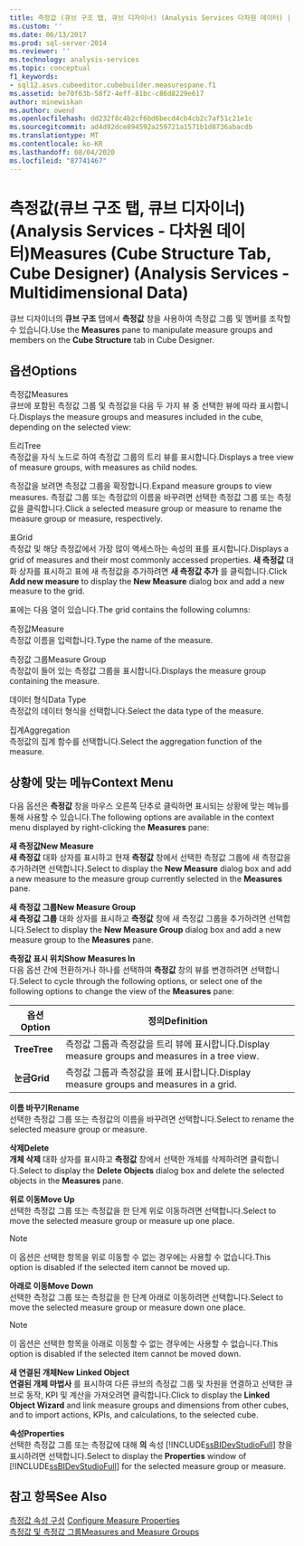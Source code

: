 ```yaml
---
title: 측정값 (큐브 구조 탭, 큐브 디자이너) (Analysis Services 다차원 데이터) | Microsoft Docs
ms.custom: ''
ms.date: 06/13/2017
ms.prod: sql-server-2014
ms.reviewer: ''
ms.technology: analysis-services
ms.topic: conceptual
f1_keywords:
- sql12.asvs.cubeeditor.cubebuilder.measurespane.f1
ms.assetid: be70f63b-58f2-4eff-81bc-c86d8229e617
author: minewiskan
ms.author: owend
ms.openlocfilehash: dd232f8c4b2cf6bd6becd4cb4cb2c7af51c21e1c
ms.sourcegitcommit: ad4d92dce894592a259721a1571b1d8736abacdb
ms.translationtype: MT
ms.contentlocale: ko-KR
ms.lasthandoff: 08/04/2020
ms.locfileid: "87741467"
---
```

# <a name="measures-cube-structure-tab-cube-designer-analysis-services---multidimensional-data"></a><span data-ttu-id="a527e-102">측정값(큐브 구조 탭, 큐브 디자이너)(Analysis Services - 다차원 데이터)</span><span class="sxs-lookup"><span data-stu-id="a527e-102">Measures (Cube Structure Tab, Cube Designer) (Analysis Services - Multidimensional Data)</span></span>
  <span data-ttu-id="a527e-103">큐브 디자이너의 **큐브 구조** 탭에서 **측정값** 창을 사용하여 측정값 그룹 및 멤버를 조작할 수 있습니다.</span><span class="sxs-lookup"><span data-stu-id="a527e-103">Use the **Measures** pane to manipulate measure groups and members on the **Cube Structure** tab in Cube Designer.</span></span>  
  
## <a name="options"></a><span data-ttu-id="a527e-104">옵션</span><span class="sxs-lookup"><span data-stu-id="a527e-104">Options</span></span>  
 <span data-ttu-id="a527e-105">측정값</span><span class="sxs-lookup"><span data-stu-id="a527e-105">Measures</span></span>  
 <span data-ttu-id="a527e-106">큐브에 포함된 측정값 그룹 및 측정값을 다음 두 가지 뷰 중 선택한 뷰에 따라 표시합니다.</span><span class="sxs-lookup"><span data-stu-id="a527e-106">Displays the measure groups and measures included in the cube, depending on the selected view:</span></span>  
  
 <span data-ttu-id="a527e-107">트리</span><span class="sxs-lookup"><span data-stu-id="a527e-107">Tree</span></span>  
 <span data-ttu-id="a527e-108">측정값을 자식 노드로 하여 측정값 그룹의 트리 뷰를 표시합니다.</span><span class="sxs-lookup"><span data-stu-id="a527e-108">Displays a tree view of measure groups, with measures as child nodes.</span></span>  
  
 <span data-ttu-id="a527e-109">측정값을 보려면 측정값 그룹을 확장합니다.</span><span class="sxs-lookup"><span data-stu-id="a527e-109">Expand measure groups to view measures.</span></span> <span data-ttu-id="a527e-110">측정값 그룹 또는 측정값의 이름을 바꾸려면 선택한 측정값 그룹 또는 측정값을 클릭합니다.</span><span class="sxs-lookup"><span data-stu-id="a527e-110">Click a selected measure group or measure to rename the measure group or measure, respectively.</span></span>  
  
 <span data-ttu-id="a527e-111">표</span><span class="sxs-lookup"><span data-stu-id="a527e-111">Grid</span></span>  
 <span data-ttu-id="a527e-112">측정값 및 해당 측정값에서 가장 많이 액세스하는 속성의 표를 표시합니다.</span><span class="sxs-lookup"><span data-stu-id="a527e-112">Displays a grid of measures and their most commonly accessed properties.</span></span> <span data-ttu-id="a527e-113">**새 측정값** 대화 상자를 표시하고 표에 새 측정값을 추가하려면 **새 측정값 추가** 를 클릭합니다.</span><span class="sxs-lookup"><span data-stu-id="a527e-113">Click **Add new measure** to display the **New Measure** dialog box and add a new measure to the grid.</span></span>  
  
 <span data-ttu-id="a527e-114">표에는 다음 열이 있습니다.</span><span class="sxs-lookup"><span data-stu-id="a527e-114">The grid contains the following columns:</span></span>  
  
 <span data-ttu-id="a527e-115">측정값</span><span class="sxs-lookup"><span data-stu-id="a527e-115">Measure</span></span>  
 <span data-ttu-id="a527e-116">측정값 이름을 입력합니다.</span><span class="sxs-lookup"><span data-stu-id="a527e-116">Type the name of the measure.</span></span>  
  
 <span data-ttu-id="a527e-117">측정값 그룹</span><span class="sxs-lookup"><span data-stu-id="a527e-117">Measure Group</span></span>  
 <span data-ttu-id="a527e-118">측정값이 들어 있는 측정값 그룹을 표시합니다.</span><span class="sxs-lookup"><span data-stu-id="a527e-118">Displays the measure group containing the measure.</span></span>  
  
 <span data-ttu-id="a527e-119">데이터 형식</span><span class="sxs-lookup"><span data-stu-id="a527e-119">Data Type</span></span>  
 <span data-ttu-id="a527e-120">측정값의 데이터 형식을 선택합니다.</span><span class="sxs-lookup"><span data-stu-id="a527e-120">Select the data type of the measure.</span></span>  
  
 <span data-ttu-id="a527e-121">집계</span><span class="sxs-lookup"><span data-stu-id="a527e-121">Aggregation</span></span>  
 <span data-ttu-id="a527e-122">측정값의 집계 함수를 선택합니다.</span><span class="sxs-lookup"><span data-stu-id="a527e-122">Select the aggregation function of the measure.</span></span>  
  
## <a name="context-menu"></a><span data-ttu-id="a527e-123">상황에 맞는 메뉴</span><span class="sxs-lookup"><span data-stu-id="a527e-123">Context Menu</span></span>  
 <span data-ttu-id="a527e-124">다음 옵션은 **측정값** 창을 마우스 오른쪽 단추로 클릭하면 표시되는 상황에 맞는 메뉴를 통해 사용할 수 있습니다.</span><span class="sxs-lookup"><span data-stu-id="a527e-124">The following options are available in the context menu displayed by right-clicking the **Measures** pane:</span></span>  
  
 <span data-ttu-id="a527e-125">**새 측정값**</span><span class="sxs-lookup"><span data-stu-id="a527e-125">**New Measure**</span></span>  
 <span data-ttu-id="a527e-126">**새 측정값** 대화 상자를 표시하고 현재 **측정값** 창에서 선택한 측정값 그룹에 새 측정값을 추가하려면 선택합니다.</span><span class="sxs-lookup"><span data-stu-id="a527e-126">Select to display the **New Measure** dialog box and add a new measure to the measure group currently selected in the **Measures** pane.</span></span>  
  
 <span data-ttu-id="a527e-127">**새 측정값 그룹**</span><span class="sxs-lookup"><span data-stu-id="a527e-127">**New Measure Group**</span></span>  
 <span data-ttu-id="a527e-128">**새 측정값 그룹** 대화 상자를 표시하고 **측정값** 창에 새 측정값 그룹을 추가하려면 선택합니다.</span><span class="sxs-lookup"><span data-stu-id="a527e-128">Select to display the **New Measure Group** dialog box and add a new measure group to the **Measures** pane.</span></span>  
  
 <span data-ttu-id="a527e-129">**측정값 표시 위치**</span><span class="sxs-lookup"><span data-stu-id="a527e-129">**Show Measures In**</span></span>  
 <span data-ttu-id="a527e-130">다음 옵션 간에 전환하거나 하나를 선택하여 **측정값** 창의 뷰를 변경하려면 선택합니다.</span><span class="sxs-lookup"><span data-stu-id="a527e-130">Select to cycle through the following options, or select one of the following options to change the view of the **Measures** pane:</span></span>  
  
|<span data-ttu-id="a527e-131">옵션</span><span class="sxs-lookup"><span data-stu-id="a527e-131">Option</span></span>|<span data-ttu-id="a527e-132">정의</span><span class="sxs-lookup"><span data-stu-id="a527e-132">Definition</span></span>|  
|------------|----------------|  
|<span data-ttu-id="a527e-133">**Tree**</span><span class="sxs-lookup"><span data-stu-id="a527e-133">**Tree**</span></span>|<span data-ttu-id="a527e-134">측정값 그룹과 측정값을 트리 뷰에 표시합니다.</span><span class="sxs-lookup"><span data-stu-id="a527e-134">Display measure groups and measures in a tree view.</span></span>|  
|<span data-ttu-id="a527e-135">**눈금**</span><span class="sxs-lookup"><span data-stu-id="a527e-135">**Grid**</span></span>|<span data-ttu-id="a527e-136">측정값 그룹과 측정값을 표에 표시합니다.</span><span class="sxs-lookup"><span data-stu-id="a527e-136">Display measure groups and measures in a grid.</span></span>|  
  
 <span data-ttu-id="a527e-137">**이름 바꾸기**</span><span class="sxs-lookup"><span data-stu-id="a527e-137">**Rename**</span></span>  
 <span data-ttu-id="a527e-138">선택한 측정값 그룹 또는 측정값의 이름을 바꾸려면 선택합니다.</span><span class="sxs-lookup"><span data-stu-id="a527e-138">Select to rename the selected measure group or measure.</span></span>  
  
 <span data-ttu-id="a527e-139">**삭제**</span><span class="sxs-lookup"><span data-stu-id="a527e-139">**Delete**</span></span>  
 <span data-ttu-id="a527e-140">**개체 삭제** 대화 상자를 표시하고 **측정값** 창에서 선택한 개체를 삭제하려면 클릭합니다.</span><span class="sxs-lookup"><span data-stu-id="a527e-140">Select to display the **Delete Objects** dialog box and delete the selected objects in the **Measures** pane.</span></span>  
  
 <span data-ttu-id="a527e-141">**위로 이동**</span><span class="sxs-lookup"><span data-stu-id="a527e-141">**Move Up**</span></span>  
 <span data-ttu-id="a527e-142">선택한 측정값 그룹 또는 측정값을 한 단계 위로 이동하려면 선택합니다.</span><span class="sxs-lookup"><span data-stu-id="a527e-142">Select to move the selected measure group or measure up one place.</span></span>  
  
> [!NOTE]  
>  <span data-ttu-id="a527e-143">이 옵션은 선택한 항목을 위로 이동할 수 없는 경우에는 사용할 수 없습니다.</span><span class="sxs-lookup"><span data-stu-id="a527e-143">This option is disabled if the selected item cannot be moved up.</span></span>  
  
 <span data-ttu-id="a527e-144">**아래로 이동**</span><span class="sxs-lookup"><span data-stu-id="a527e-144">**Move Down**</span></span>  
 <span data-ttu-id="a527e-145">선택한 측정값 그룹 또는 측정값을 한 단계 아래로 이동하려면 선택합니다.</span><span class="sxs-lookup"><span data-stu-id="a527e-145">Select to move the selected measure group or measure down one place.</span></span>  
  
> [!NOTE]  
>  <span data-ttu-id="a527e-146">이 옵션은 선택한 항목을 아래로 이동할 수 없는 경우에는 사용할 수 없습니다.</span><span class="sxs-lookup"><span data-stu-id="a527e-146">This option is disabled if the selected item cannot be moved down.</span></span>  
  
 <span data-ttu-id="a527e-147">**새 연결된 개체**</span><span class="sxs-lookup"><span data-stu-id="a527e-147">**New Linked Object**</span></span>  
 <span data-ttu-id="a527e-148">**연결된 개체 마법사** 를 표시하여 다른 큐브의 측정값 그룹 및 차원을 연결하고 선택한 큐브로 동작, KPI 및 계산을 가져오려면 클릭합니다.</span><span class="sxs-lookup"><span data-stu-id="a527e-148">Click to display the **Linked Object Wizard** and link measure groups and dimensions from other cubes, and to import actions, KPIs, and calculations, to the selected cube.</span></span>  
  
 <span data-ttu-id="a527e-149">**속성**</span><span class="sxs-lookup"><span data-stu-id="a527e-149">**Properties**</span></span>  
 <span data-ttu-id="a527e-150">선택한 측정값 그룹 또는 측정값에 대해 **의** 속성 [!INCLUDE[ssBIDevStudioFull](../includes/ssbidevstudiofull-md.md)] 창을 표시하려면 선택합니다.</span><span class="sxs-lookup"><span data-stu-id="a527e-150">Select to display the **Properties** window of [!INCLUDE[ssBIDevStudioFull](../includes/ssbidevstudiofull-md.md)] for the selected measure group or measure.</span></span>  
  
## <a name="see-also"></a><span data-ttu-id="a527e-151">참고 항목</span><span class="sxs-lookup"><span data-stu-id="a527e-151">See Also</span></span>  
 <span data-ttu-id="a527e-152">[측정값 속성 구성](multidimensional-models/configure-measure-properties.md) </span><span class="sxs-lookup"><span data-stu-id="a527e-152">[Configure Measure Properties](multidimensional-models/configure-measure-properties.md) </span></span>  
 [<span data-ttu-id="a527e-153">측정값 및 측정값 그룹</span><span class="sxs-lookup"><span data-stu-id="a527e-153">Measures and Measure Groups</span></span>](multidimensional-models/measures-and-measure-groups.md)  
  
  
